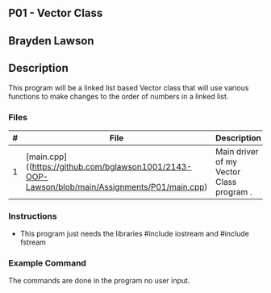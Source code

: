 ## P01 - Vector Class
## Brayden Lawson
## Description 

This program will be a linked list based Vector class that will use various functions
to make changes to the order of numbers in a linked list.

### Files

|   #   | File     | Description                      |
| :---: | -------- | -------------------------------- |
|   1   | [main.cpp]((https://github.com/bglawson1001/2143-OOP-Lawson/blob/main/Assignments/P01/main.cpp)| Main driver of my Vector Class program . |


### Instructions

- This program just needs the libraries #include iostream and
#include fstream

### Example Command

The commands are done in the program no user input.
